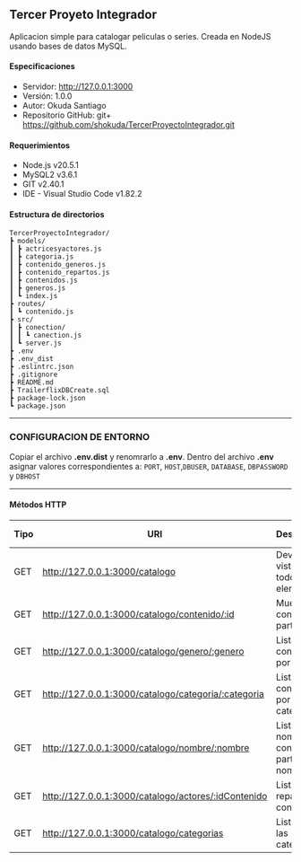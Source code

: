 ## Tercer Proyeto Integrador 


 Aplicacion simple para catalogar peliculas o series. Creada en NodeJS usando bases de datos MySQL.


#### Especificaciones
- Servidor: http://127.0.0.1:3000
- Versión: 1.0.0
- Autor: Okuda Santiago
- Repositorio GitHub: git+ https://github.com/shokuda/TercerProyectoIntegrador.git

#### Requerimientos
- Node.js v20.5.1
- MySQL2 v3.6.1
- GIT v2.40.1
- IDE - Visual Studio Code v1.82.2

#### Estructura de directorios
```
TercerProyectoIntegrador/
┣ models/
┃ ┣ actricesyactores.js
┃ ┣ categoria.js
┃ ┣ contenido_generos.js
┃ ┣ contenido_repartos.js
┃ ┣ contenidos.js
┃ ┣ generos.js
┃ ┗ index.js
┣ routes/
┃ ┗ contenido.js
┣ src/
┃ ┣ conection/
┃ ┃ ┗ canection.js
┃ ┗ server.js
┣ .env
┣ .env_dist
┣ .eslintrc.json
┣ .gitignore
┣ README.md
┣ TrailerflixDBCreate.sql
┣ package-lock.json
┗ package.json
```

---
### CONFIGURACION DE ENTORNO

Copiar el archivo **.env.dist** y renomrarlo a **.env**.
Dentro del archivo **.env** asignar valores correspondientes a:
`PORT`, `HOST`,`DBUSER`, `DATABASE`, `DBPASSWORD` y `DBHOST`

---

#### Métodos HTTP
| Tipo | URI | Descripción | Ejemplo | Tipo-Parámetro |
|------|-----|-------------|---------|----------------|
| GET | http://127.0.0.1:3000/catalogo | Devuelve la vista de todos los elementos. |||
| GET | http://127.0.0.1:3000/catalogo/contenido/:id | Muestra el contenido a partir del id.|http://127.0.0.1:3000/catalogo/contenido/1 |INTEGER|
| GET | http://127.0.0.1:3000/catalogo/genero/:genero | Lista los contenidos por genero. |http://127.0.0.1:3000/catalogo/genero/Drama |STRING|
| GET | http://127.0.0.1:3000/catalogo/categoria/:categoria |  Lista contenidos por categoría.|http://127.0.0.1:3000/catalogo/categoria/Serie |INTEGER|
| GET | http://127.0.0.1:3000/catalogo/nombre/:nombre | Lista por nombre de contenido o parte del nombre. |http://127.0.0.1:3000/catalogo//nombre/The |STRING|
| GET | http://127.0.0.1:3000/catalogo/actores/:idContenido | Lista el reparto del contenido | http://127.0.0.1:3000/catalogo/actores/5 |INTEGER|
| GET | http://127.0.0.1:3000/catalogo/categorias | Lista todas las categorias. |||

